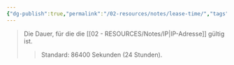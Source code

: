 ```yaml
---
{"dg-publish":true,"permalink":"/02-resources/notes/lease-time/","tags":["netzwerk"],"noteIcon":"","updated":"2025-08-26T16:35:05.000+02:00"}
---
```


>Die Dauer, für die die [[02 - RESOURCES/Notes/IP\|IP-Adresse]] gültig ist.
>>Standard: 86400 Sekunden (24 Stunden).
